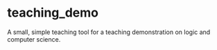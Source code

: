 teaching_demo
=============

A small, simple teaching tool for a teaching demonstration on logic and computer science.

